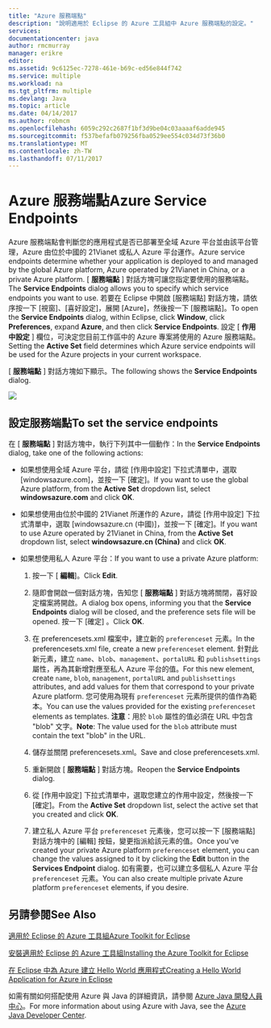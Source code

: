 ```yaml
---
title: "Azure 服務端點"
description: "說明適用於 Eclipse 的 Azure 工具組中 Azure 服務端點的設定。"
services: 
documentationcenter: java
author: rmcmurray
manager: erikre
editor: 
ms.assetid: 9c6125ec-7278-461e-b69c-ed56e844f742
ms.service: multiple
ms.workload: na
ms.tgt_pltfrm: multiple
ms.devlang: Java
ms.topic: article
ms.date: 04/14/2017
ms.author: robmcm
ms.openlocfilehash: 6059c292c2687f1bf3d9be04c03aaaaf6adde945
ms.sourcegitcommit: f537befafb079256fba0529ee554c034d73f36b0
ms.translationtype: MT
ms.contentlocale: zh-TW
ms.lasthandoff: 07/11/2017
---
```

# <a name="azure-service-endpoints"></a><span data-ttu-id="602dd-103">Azure 服務端點</span><span class="sxs-lookup"><span data-stu-id="602dd-103">Azure Service Endpoints</span></span>
<span data-ttu-id="602dd-104">Azure 服務端點會判斷您的應用程式是否已部署至全域 Azure 平台並由該平台管理，Azure 由位於中國的 21Vianet 或私人 Azure 平台運作。</span><span class="sxs-lookup"><span data-stu-id="602dd-104">Azure service endpoints determine whether your application is deployed to and managed by the global Azure platform, Azure operated by 21Vianet in China, or a private Azure platform.</span></span> <span data-ttu-id="602dd-105">[ **服務端點** ] 對話方塊可讓您指定要使用的服務端點。</span><span class="sxs-lookup"><span data-stu-id="602dd-105">The **Service Endpoints** dialog allows you to specify which service endpoints you want to use.</span></span> <span data-ttu-id="602dd-106">若要在 Eclipse 中開啟 [服務端點] 對話方塊，請依序按一下 [視窗]、[喜好設定]，展開 [Azure]，然後按一下 [服務端點]。</span><span class="sxs-lookup"><span data-stu-id="602dd-106">To open the **Service Endpoints** dialog, within Eclipse, click **Window**, click **Preferences**, expand **Azure**, and then click **Service Endpoints**.</span></span> <span data-ttu-id="602dd-107">設定 [ **作用中設定** ] 欄位，可決定您目前工作區中的 Azure 專案將使用的 Azure 服務端點。</span><span class="sxs-lookup"><span data-stu-id="602dd-107">Setting the **Active Set** field determines which Azure service endpoints will be used for the Azure projects in your current workspace.</span></span>

<span data-ttu-id="602dd-108">[ **服務端點** ] 對話方塊如下顯示。</span><span class="sxs-lookup"><span data-stu-id="602dd-108">The following shows the **Service Endpoints** dialog.</span></span>

![][ic719493]

## <a name="to-set-the-service-endpoints"></a><span data-ttu-id="602dd-109">設定服務端點</span><span class="sxs-lookup"><span data-stu-id="602dd-109">To set the service endpoints</span></span>
<span data-ttu-id="602dd-110">在 [ **服務端點** ] 對話方塊中，執行下列其中一個動作：</span><span class="sxs-lookup"><span data-stu-id="602dd-110">In the **Service Endpoints** dialog, take one of the following actions:</span></span>

* <span data-ttu-id="602dd-111">如果想使用全域 Azure 平台，請從 [作用中設定] 下拉式清單中，選取 [windowsazure.com]，並按一下 [確定]。</span><span class="sxs-lookup"><span data-stu-id="602dd-111">If you want to use the global Azure platform, from the **Active Set** dropdown list, select **windowsazure.com** and click **OK**.</span></span>

* <span data-ttu-id="602dd-112">如果想使用由位於中國的 21Vianet 所運作的 Azure，請從 [作用中設定] 下拉式清單中，選取 [windowsazure.cn (中國)]，並按一下 [確定]。</span><span class="sxs-lookup"><span data-stu-id="602dd-112">If you want to use Azure operated by 21Vianet in China, from the **Active Set** dropdown list, select **windowsazure.cn (China)** and click **OK**.</span></span>

* <span data-ttu-id="602dd-113">如果想使用私人 Azure 平台：</span><span class="sxs-lookup"><span data-stu-id="602dd-113">If you want to use a private Azure platform:</span></span>

  1. <span data-ttu-id="602dd-114">按一下 [ **編輯**]。</span><span class="sxs-lookup"><span data-stu-id="602dd-114">Click **Edit**.</span></span>

  2. <span data-ttu-id="602dd-115">隨即會開啟一個對話方塊，告知您 [ **服務端點** ] 對話方塊將關閉，喜好設定檔案將開啟。</span><span class="sxs-lookup"><span data-stu-id="602dd-115">A dialog box opens, informing you that the **Service Endpoints** dialog will be closed, and the preference sets file will be opened.</span></span> <span data-ttu-id="602dd-116">按一下 [確定] 。</span><span class="sxs-lookup"><span data-stu-id="602dd-116">Click **OK**.</span></span>

  3. <span data-ttu-id="602dd-117">在 preferencesets.xml 檔案中，建立新的 `preferenceset` 元素。</span><span class="sxs-lookup"><span data-stu-id="602dd-117">In the preferencesets.xml file, create a new `preferenceset` element.</span></span> <span data-ttu-id="602dd-118">針對此新元素，建立 `name`、`blob`、`management`、`portalURL` 和 `publishsettings` 屬性，再為其新增對應至私人 Azure 平台的值。</span><span class="sxs-lookup"><span data-stu-id="602dd-118">For this new element, create `name`, `blob`, `management`, `portalURL` and `publishsettings` attributes, and add values for them that correspond to your private Azure platform.</span></span> <span data-ttu-id="602dd-119">您可使用為現有 `preferenceset` 元素所提供的值作為範本。</span><span class="sxs-lookup"><span data-stu-id="602dd-119">You can use the values provided for the existing `preferenceset` elements as templates.</span></span> <span data-ttu-id="602dd-120">**注意**：用於 `blob` 屬性的值必須在 URL 中包含 "blob" 文字。</span><span class="sxs-lookup"><span data-stu-id="602dd-120">**Note**: The value used for the `blob` attribute must contain the text "blob" in the URL.</span></span>

  4. <span data-ttu-id="602dd-121">儲存並關閉 preferencesets.xml。</span><span class="sxs-lookup"><span data-stu-id="602dd-121">Save and close preferencesets.xml.</span></span>

  5. <span data-ttu-id="602dd-122">重新開啟 [ **服務端點** ] 對話方塊。</span><span class="sxs-lookup"><span data-stu-id="602dd-122">Reopen the **Service Endpoints** dialog.</span></span>

  6. <span data-ttu-id="602dd-123">從 [作用中設定] 下拉式清單中，選取您建立的作用中設定，然後按一下 [確定]。</span><span class="sxs-lookup"><span data-stu-id="602dd-123">From the **Active Set** dropdown list, select the active set that you created and click **OK**.</span></span>

  7. <span data-ttu-id="602dd-124">建立私人 Azure 平台 `preferenceset` 元素後，您可以按一下 [服務端點] 對話方塊中的 [編輯] 按鈕，變更指派給該元素的值。</span><span class="sxs-lookup"><span data-stu-id="602dd-124">Once you've created your private Azure platform `preferenceset` element, you can change the values assigned to it by clicking the **Edit** button in the **Services Endpoint** dialog.</span></span> <span data-ttu-id="602dd-125">如有需要，也可以建立多個私人 Azure 平台 `preferenceset` 元素。</span><span class="sxs-lookup"><span data-stu-id="602dd-125">You can also create multiple private Azure platform `preferenceset` elements, if you desire.</span></span>

## <a name="see-also"></a><span data-ttu-id="602dd-126">另請參閱</span><span class="sxs-lookup"><span data-stu-id="602dd-126">See Also</span></span>
<span data-ttu-id="602dd-127">[適用於 Eclipse 的 Azure 工具組][Azure Toolkit for Eclipse]</span><span class="sxs-lookup"><span data-stu-id="602dd-127">[Azure Toolkit for Eclipse][Azure Toolkit for Eclipse]</span></span>

<span data-ttu-id="602dd-128">[安裝適用於 Eclipse 的 Azure 工具組][Installing the Azure Toolkit for Eclipse]</span><span class="sxs-lookup"><span data-stu-id="602dd-128">[Installing the Azure Toolkit for Eclipse][Installing the Azure Toolkit for Eclipse]</span></span> 

<span data-ttu-id="602dd-129">[在 Eclipse 中為 Azure 建立 Hello World 應用程式][Creating a Hello World Application for Azure in Eclipse]</span><span class="sxs-lookup"><span data-stu-id="602dd-129">[Creating a Hello World Application for Azure in Eclipse][Creating a Hello World Application for Azure in Eclipse]</span></span>

<span data-ttu-id="602dd-130">如需有關如何搭配使用 Azure 與 Java 的詳細資訊，請參閱 [Azure Java 開發人員中心][Azure Java Developer Center]。</span><span class="sxs-lookup"><span data-stu-id="602dd-130">For more information about using Azure with Java, see the [Azure Java Developer Center][Azure Java Developer Center].</span></span>

<!-- URL List -->

[Azure Java Developer Center]: http://go.microsoft.com/fwlink/?LinkID=699547
[Azure Toolkit for Eclipse]: http://go.microsoft.com/fwlink/?LinkID=699529
[Creating a Hello World Application for Azure in Eclipse]: http://go.microsoft.com/fwlink/?LinkID=699533
[Installing the Azure Toolkit for Eclipse]: http://go.microsoft.com/fwlink/?LinkId=699546

<!-- IMG List -->

[ic719493]: ./media/azure-toolkit-for-eclipse-azure-service-endpoints/ic719493.png

<!-- Legacy MSDN URL = https://msdn.microsoft.com/library/azure/dn268600.aspx -->
